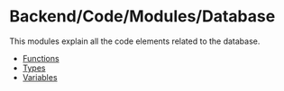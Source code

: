 # Backend/Code/Modules/Database

This modules explain all the code elements related to the database.

- [Functions](./functions.md)
- [Types](./types.md)
- [Variables](./variables.md)
